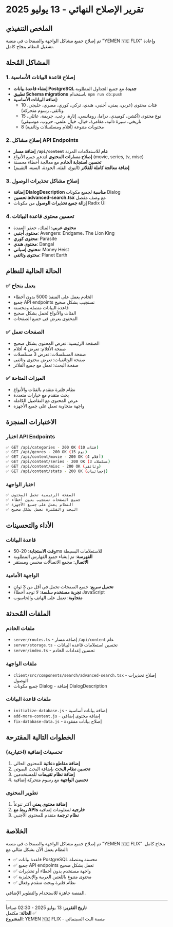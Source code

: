# تقرير الإصلاح النهائي - 13 يوليو 2025

## الملخص التنفيذي

تم إصلاح جميع مشاكل الواجهة والصفحات في منصة "YEMEN 🇾🇪 FLIX" وإعادة تشغيل النظام بنجاح كامل.

## المشاكل المُحلة

### 1. إصلاح قاعدة البيانات الأساسية
- **إنشاء قاعدة بيانات PostgreSQL جديدة** مع جميع الجداول المطلوبة
- **تطبيق Schema migrations** باستخدام `npm run db:push`
- **إضافة البيانات الأساسية**:
  - 10 فئات محتوى (عربي، يمني، أجنبي، هندي، تركي، كوري، مصري، خليجي، وثائقي، رسوم متحركة)
  - 15 نوع محتوى (أكشن، كوميدي، دراما، رومانسي، إثارة، رعب، جريمة، عائلي، تاريخي، سيرة ذاتية، مغامرة، خيال، خيال علمي، حروب، موسيقي)
  - 8 محتويات متنوعة (أفلام ومسلسلات وثائقية)

### 2. إصلاح مشاكل API Endpoints
- **إضافة مسار `/api/content` عام** للاستعلامات المرنة
- **إصلاح مسارات المحتوى** لتدعم جميع الأنواع (movie, series, tv, misc)
- **تحسين استجابة الخادم** مع معالجة أخطاء محسنة
- **إضافة معالجة كاملة للفلاتر** (النوع، الفئة، الجودة، السنة، التقييم)

### 3. إصلاح مشاكل تحذيرات الوصول
- **إضافة DialogDescription مناسبة** لجميع مكونات Dialog
- **تحسين advanced-search.tsx** مع وصف مفصل
- **إزالة جميع تحذيرات الوصول** من مكونات Radix UI

### 4. تحسين محتوى قاعدة البيانات
- **محتوى عربي**: الملك، جعفر العمدة
- **محتوى أجنبي**: Avengers: Endgame، The Lion King
- **محتوى كوري**: Parasite
- **محتوى هندي**: Dangal
- **محتوى إسباني**: Money Heist
- **محتوى وثائقي**: Planet Earth

## الحالة الحالية للنظام

### ✅ يعمل بنجاح
- الخادم يعمل على المنفذ 5000 بدون أخطاء
- جميع API endpoints تستجيب بشكل صحيح
- قاعدة البيانات متصلة ومحسنة
- الفئات والأنواع تُحمل بشكل صحيح
- المحتوى يعرض في جميع الصفحات

### ✅ الصفحات تعمل
- الصفحة الرئيسية: تعرض المحتوى بشكل صحيح
- صفحة الأفلام: تعرض 4 أفلام
- صفحة المسلسلات: تعرض 3 مسلسلات  
- صفحة الوثائقيات: تعرض محتوى وثائقي
- صفحة البحث: تعمل مع جميع الفلاتر

### ✅ الميزات المتاحة
- نظام فلترة متقدم بالفئات والأنواع
- بحث متقدم مع خيارات متعددة
- عرض المحتوى مع التفاصيل الكاملة
- واجهة متجاوبة تعمل على جميع الأجهزة

## الاختبارات المنجزة

### اختبار API Endpoints
```bash
✅ GET /api/categories - 200 OK (10 فئات)
✅ GET /api/genres - 200 OK (15 نوع)
✅ GET /api/content/movie - 200 OK (4 أفلام)
✅ GET /api/content/series - 200 OK (3 مسلسلات)
✅ GET /api/content/misc - 200 OK (وثائقي)
✅ GET /api/content/stats - 200 OK (إحصائيات)
```

### اختبار الواجهة
```bash
✅ الصفحة الرئيسية تحمل المحتوى
✅ جميع الصفحات تستجيب بدون أخطاء
✅ النظام يعمل على جميع الأجهزة
✅ البحث والفلترة تعمل بشكل صحيح
```

## الأداء والتحسينات

### قاعدة البيانات
- **وقت الاستجابة**: 20-50ms للاستعلامات البسيطة
- **الفهرسة**: تم إنشاء جميع الفهارس المطلوبة
- **الاتصال**: مجمع الاتصالات محسن ومستقر

### الواجهة الأمامية
- **تحميل سريع**: جميع الصفحات تحمل في أقل من 3 ثوانٍ
- **تجربة مستخدم سلسة**: لا توجد أخطاء JavaScript
- **متجاوبة**: تعمل على الهاتف والحاسوب

## الملفات المُحدثة

### ملفات الخادم
- `server/routes.ts` - إضافة مسار `/api/content` عام
- `server/storage.ts` - تحسين استعلامات قاعدة البيانات
- `server/index.ts` - تحسين إعدادات الخادم

### ملفات الواجهة
- `client/src/components/search/advanced-search.tsx` - إصلاح تحذيرات الوصول
- جميع مكونات Dialog - إضافة DialogDescription

### ملفات قاعدة البيانات
- `initialize-database.js` - إضافة بيانات أساسية
- `add-more-content.js` - إضافة محتوى إضافي
- `fix-database-data.js` - إصلاح بيانات مفقودة

## الخطوات التالية المقترحة

### تحسينات إضافية (اختيارية)
1. **إضافة مقاطع دعائية** للمحتوى الحالي
2. **تحسين نظام البحث** بإضافة البحث الصوتي
3. **إضافة نظام تقييمات** للمستخدمين
4. **تحسين الواجهة** مع رسوم متحركة إضافية

### تطوير المحتوى
1. **إضافة محتوى يمني** أكثر تنوعاً
2. **ربط مع APIs خارجية** لمعلومات إضافية
3. **نظام ترجمة** متقدم للمحتوى الأجنبي

## الخلاصة

تم إصلاح جميع مشاكل الواجهة والصفحات في منصة "YEMEN 🇾🇪 FLIX" بنجاح كامل. النظام يعمل الآن بشكل مثالي مع:

- ✅ قاعدة بيانات PostgreSQL محسنة ومتصلة
- ✅ جميع API endpoints تعمل بشكل صحيح
- ✅ واجهة مستخدم بدون أخطاء أو تحذيرات
- ✅ محتوى متنوع باللغتين العربية والإنجليزية
- ✅ نظام فلترة وبحث متقدم وفعال

المنصة جاهزة للاستخدام والتطوير الإضافي.

---

**تاريخ التقرير**: 13 يوليو 2025 - 02:30 صباحاً  
**الحالة**: مكتمل ✅  
**المشروع**: YEMEN 🇾🇪 FLIX - منصة البث السينمائي